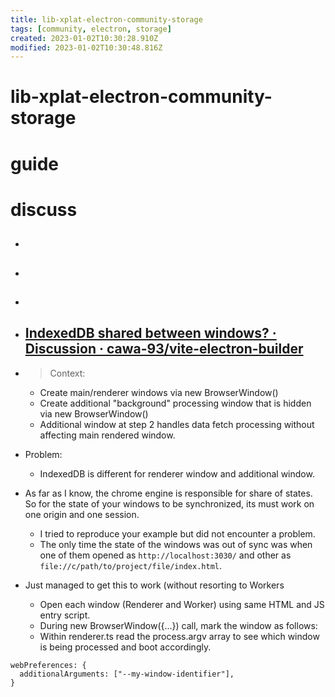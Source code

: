 ```yaml
---
title: lib-xplat-electron-community-storage
tags: [community, electron, storage]
created: 2023-01-02T10:30:28.910Z
modified: 2023-01-02T10:30:48.816Z
---
```


# lib-xplat-electron-community-storage

# guide

# discuss
- ## 

- ## 

- ## 

- ## [IndexedDB shared between windows? · Discussion · cawa-93/vite-electron-builder](https://github.com/cawa-93/vite-electron-builder/discussions/222)
- > Context:
  - Create main/renderer windows via new BrowserWindow()
  - Create additional "background" processing window that is hidden via new BrowserWindow()
  - Additional window at step 2 handles data fetch processing without affecting main rendered window.
- Problem:
  - IndexedDB is different for renderer window and additional window.

- As far as I know, the chrome engine is responsible for share of states. So for the state of your windows to be synchronized, its must work on one origin and one session.
  - I tried to reproduce your example but did not encounter a problem. 
  - The only time the state of the windows was out of sync was when one of them opened as `http://localhost:3030/` and other as `file://c/path/to/project/file/index.html`.

- Just managed to get this to work (without resorting to Workers
  - Open each window (Renderer and Worker) using same HTML and JS entry script.
  - During new BrowserWindow({...}) call, mark the window as follows:
  - Within renderer.ts read the process.argv array to see which window is being processed and boot accordingly.

```JS
webPreferences: {
  additionalArguments: ["--my-window-identifier"],
}
```
